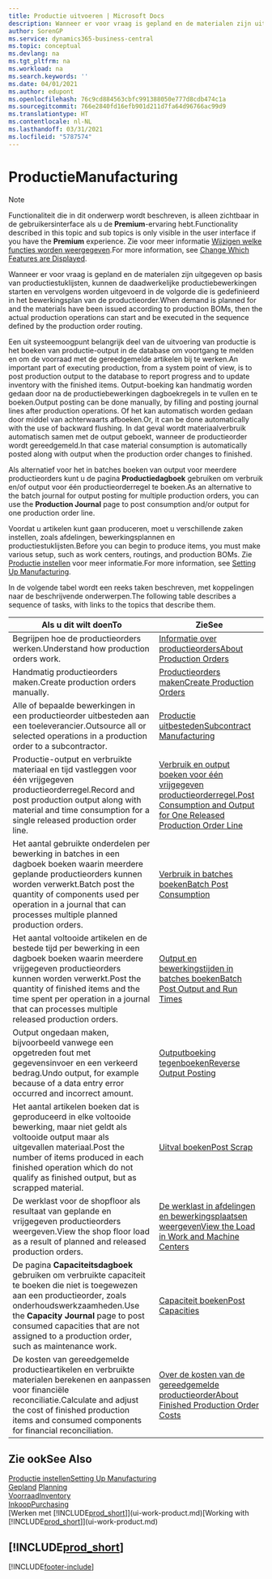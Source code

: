 ```yaml
---
title: Productie uitvoeren | Microsoft Docs
description: Wanneer er voor vraag is gepland en de materialen zijn uitgegeven op basis van productiestuklijsten, kunnen de daadwerkelijke productiebewerkingen starten en vervolgens worden uitgevoerd in de volgorde die is gedefinieerd in het bewerkingsplan van de productieorder.
author: SorenGP
ms.service: dynamics365-business-central
ms.topic: conceptual
ms.devlang: na
ms.tgt_pltfrm: na
ms.workload: na
ms.search.keywords: ''
ms.date: 04/01/2021
ms.author: edupont
ms.openlocfilehash: 76c9cd884563cbfc991388050e777d8cdb474c1a
ms.sourcegitcommit: 766e2840fd16efb901d211d7fa64d96766ac99d9
ms.translationtype: HT
ms.contentlocale: nl-NL
ms.lasthandoff: 03/31/2021
ms.locfileid: "5787574"
---
```

# <a name="manufacturing"></a><span data-ttu-id="1f479-103">Productie</span><span class="sxs-lookup"><span data-stu-id="1f479-103">Manufacturing</span></span>
> [!NOTE]
> <span data-ttu-id="1f479-104">Functionaliteit die in dit onderwerp wordt beschreven, is alleen zichtbaar in de gebruikersinterface als u de **Premium**-ervaring hebt.</span><span class="sxs-lookup"><span data-stu-id="1f479-104">Functionality described in this topic and sub topics is only visible in the user interface if you have the **Premium** experience.</span></span> <span data-ttu-id="1f479-105">Zie voor meer informatie [Wijzigen welke functies worden weergegeven](ui-experiences.md).</span><span class="sxs-lookup"><span data-stu-id="1f479-105">For more information, see [Change Which Features are Displayed](ui-experiences.md).</span></span>

<span data-ttu-id="1f479-106">Wanneer er voor vraag is gepland en de materialen zijn uitgegeven op basis van productiestuklijsten, kunnen de daadwerkelijke productiebewerkingen starten en vervolgens worden uitgevoerd in de volgorde die is gedefinieerd in het bewerkingsplan van de productieorder.</span><span class="sxs-lookup"><span data-stu-id="1f479-106">When demand is planned for and the materials have been issued according to production BOMs, then the actual production operations can start and be executed in the sequence defined by the production order routing.</span></span>  

<span data-ttu-id="1f479-107">Een uit systeemoogpunt belangrijk deel van de uitvoering van productie is het boeken van productie-output in de database om voortgang te melden en om de voorraad met de gereedgemelde artikelen bij te werken.</span><span class="sxs-lookup"><span data-stu-id="1f479-107">An important part of executing production, from a system point of view, is to post production output to the database to report progress and to update inventory with the finished items.</span></span> <span data-ttu-id="1f479-108">Output-boeking kan handmatig worden gedaan door na de productiebewerkingen dagboekregels in te vullen en te boeken.</span><span class="sxs-lookup"><span data-stu-id="1f479-108">Output posting can be done manually, by filling and posting journal lines after production operations.</span></span> <span data-ttu-id="1f479-109">Of het kan automatisch worden gedaan door middel van achterwaarts afboeken.</span><span class="sxs-lookup"><span data-stu-id="1f479-109">Or, it can be done automatically with the use of backward flushing.</span></span> <span data-ttu-id="1f479-110">In dat geval wordt materiaalverbruik automatisch samen met de output geboekt, wanneer de productieorder wordt gereedgemeld.</span><span class="sxs-lookup"><span data-stu-id="1f479-110">In that case material consumption is automatically posted along with output when the production order changes to finished.</span></span>  

<span data-ttu-id="1f479-111">Als alternatief voor het in batches boeken van output voor meerdere productieorders kunt u de pagina **Productiedagboek** gebruiken om verbruik en/of output voor één productieorderregel te boeken.</span><span class="sxs-lookup"><span data-stu-id="1f479-111">As an alternative to the batch journal for output posting for multiple production orders, you can use the **Production Journal** page to post consumption and/or output for one production order line.</span></span>

<span data-ttu-id="1f479-112">Voordat u artikelen kunt gaan produceren, moet u verschillende zaken instellen, zoals afdelingen, bewerkingsplannen en productiestuklijsten.</span><span class="sxs-lookup"><span data-stu-id="1f479-112">Before you can begin to produce items, you must make various setup, such as work centers, routings, and production BOMs.</span></span> <span data-ttu-id="1f479-113">Zie [Productie instellen](production-configure-production-processes.md) voor meer informatie.</span><span class="sxs-lookup"><span data-stu-id="1f479-113">For more information, see [Setting Up Manufacturing](production-configure-production-processes.md).</span></span>

<span data-ttu-id="1f479-114">In de volgende tabel wordt een reeks taken beschreven, met koppelingen naar de beschrijvende onderwerpen.</span><span class="sxs-lookup"><span data-stu-id="1f479-114">The following table describes a sequence of tasks, with links to the topics that describe them.</span></span>   

|<span data-ttu-id="1f479-115">**Als u dit wilt doen**</span><span class="sxs-lookup"><span data-stu-id="1f479-115">**To**</span></span>|<span data-ttu-id="1f479-116">**Zie**</span><span class="sxs-lookup"><span data-stu-id="1f479-116">**See**</span></span>|  
|------------|-------------|  
|<span data-ttu-id="1f479-117">Begrijpen hoe de productieorders werken.</span><span class="sxs-lookup"><span data-stu-id="1f479-117">Understand how production orders work.</span></span>|[<span data-ttu-id="1f479-118">Informatie over productieorders</span><span class="sxs-lookup"><span data-stu-id="1f479-118">About Production Orders</span></span>](production-about-production-orders.md)|
|<span data-ttu-id="1f479-119">Handmatig productieorders maken.</span><span class="sxs-lookup"><span data-stu-id="1f479-119">Create production orders manually.</span></span>|[<span data-ttu-id="1f479-120">Productieorders maken</span><span class="sxs-lookup"><span data-stu-id="1f479-120">Create Production Orders</span></span>](production-how-to-create-production-orders.md)|
|<span data-ttu-id="1f479-121">Alle of bepaalde bewerkingen in een productieorder uitbesteden aan een toeleverancier.</span><span class="sxs-lookup"><span data-stu-id="1f479-121">Outsource all or selected operations in a production order to a subcontractor.</span></span>|[<span data-ttu-id="1f479-122">Productie uitbesteden</span><span class="sxs-lookup"><span data-stu-id="1f479-122">Subcontract Manufacturing</span></span>](production-how-to-subcontract-manufacturing.md)|
|<span data-ttu-id="1f479-123">Productie-output en verbruikte materiaal en tijd vastleggen voor één vrijgegeven productieorderregel.</span><span class="sxs-lookup"><span data-stu-id="1f479-123">Record and post production output along with material and time consumption for a single released production order line.</span></span>|[<span data-ttu-id="1f479-124">Verbruik en output boeken voor één vrijgegeven productieorderregel.</span><span class="sxs-lookup"><span data-stu-id="1f479-124">Post Consumption and Output for One Released Production Order Line</span></span>](production-how-to-register-consumption-and-output.md)|  
|<span data-ttu-id="1f479-125">Het aantal gebruikte onderdelen per bewerking in batches in een dagboek boeken waarin meerdere geplande productieorders kunnen worden verwerkt.</span><span class="sxs-lookup"><span data-stu-id="1f479-125">Batch post the quantity of components used per operation in a journal that can processes multiple planned production orders.</span></span>|[<span data-ttu-id="1f479-126">Verbruik in batches boeken</span><span class="sxs-lookup"><span data-stu-id="1f479-126">Batch Post Consumption</span></span>](production-how-to-post-consumption.md)|
|<span data-ttu-id="1f479-127">Het aantal voltooide artikelen en de bestede tijd per bewerking in een dagboek boeken waarin meerdere vrijgegeven productieorders kunnen worden verwerkt.</span><span class="sxs-lookup"><span data-stu-id="1f479-127">Post the quantity of finished items and the time spent per operation in a journal that can processes multiple released production orders.</span></span>|[<span data-ttu-id="1f479-128">Output en bewerkingstijden in batches boeken</span><span class="sxs-lookup"><span data-stu-id="1f479-128">Batch Post Output and Run Times</span></span>](production-how-to-post-output-quantity.md)|
|<span data-ttu-id="1f479-129">Output ongedaan maken, bijvoorbeeld vanwege een opgetreden fout met gegevensinvoer en een verkeerd bedrag.</span><span class="sxs-lookup"><span data-stu-id="1f479-129">Undo output, for example because of a data entry error occurred and incorrect amount.</span></span>  |[<span data-ttu-id="1f479-130">Outputboeking tegenboeken</span><span class="sxs-lookup"><span data-stu-id="1f479-130">Reverse Output Posting</span></span>](production-how-to-reverse-output-posting.md)|  
|<span data-ttu-id="1f479-131">Het aantal artikelen boeken dat is geproduceerd in elke voltooide bewerking, maar niet geldt als voltooide output maar als uitgevallen materiaal.</span><span class="sxs-lookup"><span data-stu-id="1f479-131">Post the number of items produced in each finished operation which do not qualify as finished output, but as scrapped material.</span></span>|[<span data-ttu-id="1f479-132">Uitval boeken</span><span class="sxs-lookup"><span data-stu-id="1f479-132">Post Scrap</span></span>](production-how-to-post-scrap.md)|
|<span data-ttu-id="1f479-133">De werklast voor de shopfloor als resultaat van geplande en vrijgegeven productieorders weergeven.</span><span class="sxs-lookup"><span data-stu-id="1f479-133">View the shop floor load as a result of planned and released production orders.</span></span>|[<span data-ttu-id="1f479-134">De werklast in afdelingen en bewerkingsplaatsen weergeven</span><span class="sxs-lookup"><span data-stu-id="1f479-134">View the Load in Work and Machine Centers</span></span>](production-how-to-view-the-load-on-work-centers.md)|      
|<span data-ttu-id="1f479-135">De pagina **Capaciteitsdagboek** gebruiken om verbruikte capaciteit te boeken die niet is toegewezen aan een productieorder, zoals onderhoudswerkzaamheden.</span><span class="sxs-lookup"><span data-stu-id="1f479-135">Use the **Capacity Journal** page to post consumed capacities that are not assigned to a production order, such as maintenance work.</span></span>|[<span data-ttu-id="1f479-136">Capaciteit boeken</span><span class="sxs-lookup"><span data-stu-id="1f479-136">Post Capacities</span></span>](production-how-to-post-capacities.md)|  
|<span data-ttu-id="1f479-137">De kosten van gereedgemelde productieartikelen en verbruikte materialen berekenen en aanpassen voor financiële reconciliatie.</span><span class="sxs-lookup"><span data-stu-id="1f479-137">Calculate and adjust the cost of finished production items and consumed components for financial reconciliation.</span></span>|[<span data-ttu-id="1f479-138">Over de kosten van de gereedgemelde productieorder</span><span class="sxs-lookup"><span data-stu-id="1f479-138">About Finished Production Order Costs</span></span>](finance-about-finished-production-order-costs.md)|  

## <a name="see-also"></a><span data-ttu-id="1f479-139">Zie ook</span><span class="sxs-lookup"><span data-stu-id="1f479-139">See Also</span></span>  
[<span data-ttu-id="1f479-140">Productie instellen</span><span class="sxs-lookup"><span data-stu-id="1f479-140">Setting Up Manufacturing</span></span>](production-configure-production-processes.md)  
<span data-ttu-id="1f479-141">[Gepland](production-planning.md)    </span><span class="sxs-lookup"><span data-stu-id="1f479-141">[Planning](production-planning.md)    </span></span>  
[<span data-ttu-id="1f479-142">Voorraad</span><span class="sxs-lookup"><span data-stu-id="1f479-142">Inventory</span></span>](inventory-manage-inventory.md)  
[<span data-ttu-id="1f479-143">Inkoop</span><span class="sxs-lookup"><span data-stu-id="1f479-143">Purchasing</span></span>](purchasing-manage-purchasing.md)  
<span data-ttu-id="1f479-144">[Werken met [!INCLUDE[prod_short](includes/prod_short.md)]](ui-work-product.md)</span><span class="sxs-lookup"><span data-stu-id="1f479-144">[Working with [!INCLUDE[prod_short](includes/prod_short.md)]](ui-work-product.md)</span></span>

## [!INCLUDE[prod_short](includes/free_trial_md.md)]  


[!INCLUDE[footer-include](includes/footer-banner.md)]